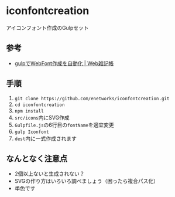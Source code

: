 # iconfontcreation
アイコンフォント作成のGulpセット

## 参考

- [gulpでWebFont作成を自動化 | Web雑記帳](http://atsu666.com/entry-78.html)

## 手順

1. ```git clone https://github.com/enetworks/iconfontcreation.git```
2. ```cd iconfontcreation```
3. ```npm install```
4. `src/icons`内にSVG作成
5. `Gulpfile.js`の6行目の`fontName`を適宜変更
6. ```gulp Iconfont```
7. `dest`内に一式作成されます

## なんとなく注意点

- 2個以上ないと生成されない？
- SVGの作り方はいろいろ調べましょう（困ったら複合パス化）
- 単色です